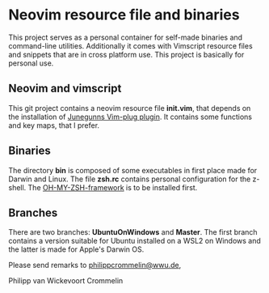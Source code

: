 # Neovim resource file and binaries
This project serves as a personal container for self-made binaries and
command-line utilities. Additionally it comes with Vimscript resource files
and snippets that are in cross platform use. This project is basically for
personal use.

## Neovim and vimscript
This git project contains a neovim resource file **init.vim**,
that depends on the installation of [Junegunns Vim-plug plugin](https://github.com/Junegunn/vim-plug).
It contains some functions and key maps, that I prefer.

## Binaries
The directory **bin** is composed of some executables in first place made for Darwin
and Linux. The file **zsh.rc** contains personal configuration for the z-shell.
The [OH-MY-ZSH-framework](https://ohmyz.sh) is to be installed first.

## Branches
There are two branches: **UbuntuOnWindows** and **Master**. The first branch contains
a version suitable for Ubuntu installed on a WSL2 on Windows and the latter is made for
Apple's Darwin OS.

Please send remarks to philippcrommelin@wwu.de,

Philipp van Wickevoort Crommelin


